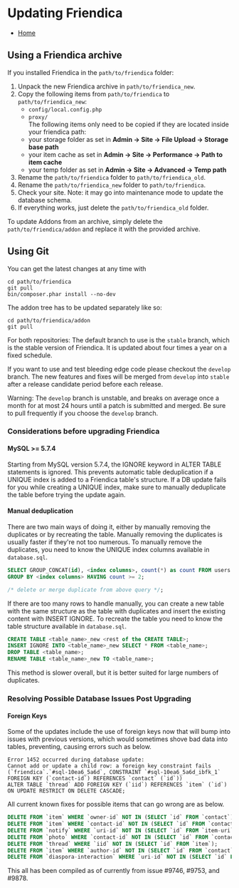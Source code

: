Updating Friendica
===============

* [Home](help)

## Using a Friendica archive

If you installed Friendica in the ``path/to/friendica`` folder:

1. Unpack the new Friendica archive in ``path/to/friendica_new``.
2. Copy  the following items from ``path/to/friendica`` to ``path/to/friendica_new``:
   * ``config/local.config.php``
   * ``proxy/``   
The following items only need to be copied if they are located inside your friendica path:
   * your storage folder as set in **Admin -> Site -> File Upload -> Storage base path** 
   * your item cache as set in **Admin -> Site -> Performance -> Path to item cache**
   * your temp folder as set in **Admin -> Site -> Advanced -> Temp path**
3. Rename the ``path/to/friendica`` folder to ``path/to/friendica_old``.
4. Rename the ``path/to/friendica_new`` folder to ``path/to/friendica``.
5. Check your site. Note: it may go into maintenance mode to update the database schema.
6. If everything works, just delete the ``path/to/friendica_old`` folder.

To update Addons from an archive, simply delete the ``path/to/friendica/addon`` and replace it with the provided archive.

## Using Git

You can get the latest changes at any time with

    cd path/to/friendica
    git pull
    bin/composer.phar install --no-dev

The addon tree has to be updated separately like so:

    cd path/to/friendica/addon
    git pull

For both repositories:
The default branch to use is the ``stable`` branch, which is the stable version of Friendica.
It is updated about four times a year on a fixed schedule.

If you want to use and test bleeding edge code please checkout the ``develop`` branch.
The new features and fixes will be merged from ``develop`` into ``stable`` after a release candidate period before each release.

Warning: The ``develop`` branch is unstable, and breaks on average once a month for at most 24 hours until a patch is submitted and merged.
Be sure to pull frequently if you choose the ``develop`` branch.

### Considerations before upgrading Friendica

#### MySQL >= 5.7.4

Starting from MySQL version 5.7.4, the IGNORE keyword in ALTER TABLE statements is ignored.
This prevents automatic table deduplication if a UNIQUE index is added to a Friendica table's structure.
If a DB update fails for you while creating a UNIQUE index, make sure to manually deduplicate the table before trying the update again.

#### Manual deduplication

There are two main ways of doing it, either by manually removing the duplicates or by recreating the table.
Manually removing the duplicates is usually faster if they're not too numerous.
To manually remove the duplicates, you need to know the UNIQUE index columns available in `database.sql`.

```SQL
SELECT GROUP_CONCAT(id), <index columns>, count(*) as count FROM users
GROUP BY <index columns> HAVING count >= 2;

/* delete or merge duplicate from above query */;
```

If there are too many rows to handle manually, you can create a new table with the same structure as the table with duplicates and insert the existing content with INSERT IGNORE.
To recreate the table you need to know the table structure available in `database.sql`.

```SQL
CREATE TABLE <table_name>_new <rest of the CREATE TABLE>;
INSERT IGNORE INTO <table_name>_new SELECT * FROM <table_name>;
DROP TABLE <table_name>;
RENAME TABLE <table_name>_new TO <table_name>;
```

This method is slower overall, but it is better suited for large numbers of duplicates.

### Resolving Possible Database Issues Post Upgrading

#### Foreign Keys

Some of the updates include the use of foreign keys now that will bump into issues with previous versions, which would sometimes shove bad data into tables, preventing, causing errors such as below.

```
Error 1452 occurred during database update:
Cannot add or update a child row: a foreign key constraint fails (`friendica`.`#sql-10ea6_5a6d`, CONSTRAINT `#sql-10ea6_5a6d_ibfk_1` FOREIGN KEY (`contact-id`) REFERENCES `contact` (`id`))
ALTER TABLE `thread` ADD FOREIGN KEY (`iid`) REFERENCES `item` (`id`) ON UPDATE RESTRICT ON DELETE CASCADE; 
```

All current known fixes for possible items that can go wrong are as below.

```SQL
DELETE FROM `item` WHERE `owner-id` NOT IN (SELECT `id` FROM `contact`);
DELETE FROM `item` WHERE `contact-id` NOT IN (SELECT `id` FROM `contact`);
DELETE FROM `notify` WHERE `uri-id` NOT IN (SELECT `id` FROM `item-uri`);
DELETE FROM `photo` WHERE `contact-id` NOT IN (SELECT `id` FROM `contact`);
DELETE FROM `thread` WHERE `iid` NOT IN (SELECT `id` FROM `item`);
DELETE FROM `item` WHERE `author-id` NOT IN (SELECT `id` FROM `contact`);
DELETE FROM `diaspora-interaction` WHERE `uri-id` NOT IN (SELECT `id` FROM `item-uri`);
```

This all has been compiled as of currently from issue #9746, #9753, and #9878.
